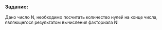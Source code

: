 <h3>Задание:</h3>

Дано число N, необходимо посчитать количество нулей на конце числа, являющегося
результатом вычисления факториала N!
